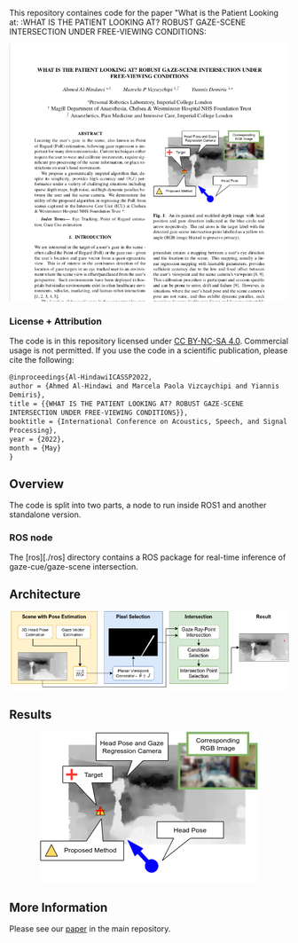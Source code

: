 This repository containes code for the paper "What is the Patient Looking at: :WHAT IS THE PATIENT LOOKING AT? ROBUST GAZE-SCENE INTERSECTION UNDER FREE-VIEWING CONDITIONS:

![Paper abstract](./assets/icassp_2022_abstract.png)

### License + Attribution
The code is in this repository licensed under [CC BY-NC-SA 4.0](https://creativecommons.org/licenses/by-nc-sa/4.0/). Commercial usage is not permitted. If you use the code in a scientific publication, please cite the following:

```
@inproceedings{Al-HindawiICASSP2022,
author = {Ahmed Al-Hindawi and Marcela Paola Vizcaychipi and Yiannis Demiris},
title = {{WHAT IS THE PATIENT LOOKING AT? ROBUST GAZE-SCENE INTERSECTION UNDER FREE-VIEWING CONDITIONS}},
booktitle = {International Conference on Acoustics, Speech, and Signal Processing},
year = {2022},
month = {May}
}
```

## Overview
The code is split into two parts, a node to run inside ROS1 and another standalone version.

### ROS node
The [ros][./ros] directory contains a ROS package for real-time inference of gaze-cue/gaze-scene intersection.


## Architecture
<p align="center">
  <img src="./assets/architecture.png" alt="RT-BENE inference example"/>
</p>

## Results
<p align="center">
  <img src="./assets/result.png" alt="RT-BENE inference example"/>
</p>

## More Information
Please see our [paper](./paper.pdf) in the main repository.
